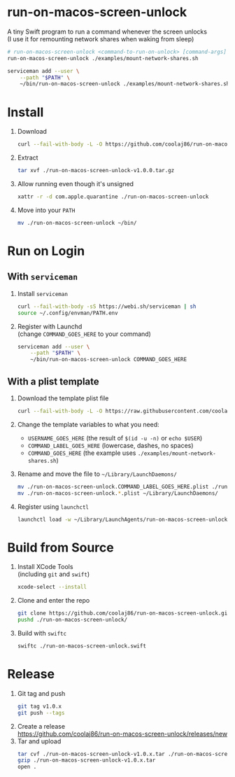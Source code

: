 # run-on-macos-screen-unlock

A tiny Swift program to run a command whenever the screen unlocks \
(I use it for remounting network shares when waking from sleep)

```sh
# run-on-macos-screen-unlock <command-to-run-on-unlock> [command-args]
run-on-macos-screen-unlock ./examples/mount-network-shares.sh
```

```sh
serviceman add --user \
    --path "$PATH" \
    ~/bin/run-on-macos-screen-unlock ./examples/mount-network-shares.sh
```

# Install

1. Download
    ```sh
    curl --fail-with-body -L -O https://github.com/coolaj86/run-on-macos-screen-unlock/releases/download/v1.0.0/run-on-macos-screen-unlock-v1.0.0.tar.gz
    ```
2. Extract
    ```sh
    tar xvf ./run-on-macos-screen-unlock-v1.0.0.tar.gz
    ```
3. Allow running even though it's unsigned
    ```sh
    xattr -r -d com.apple.quarantine ./run-on-macos-screen-unlock
    ```
4. Move into your `PATH`
    ```sh
    mv ./run-on-macos-screen-unlock ~/bin/
    ```

# Run on Login

## With `serviceman`

1. Install `serviceman`
    ```sh
    curl --fail-with-body -sS https://webi.sh/serviceman | sh
    source ~/.config/envman/PATH.env
    ```
2. Register with Launchd \
   (change `COMMAND_GOES_HERE` to your command)

    ```sh
    serviceman add --user \
        --path "$PATH" \
        ~/bin/run-on-macos-screen-unlock COMMAND_GOES_HERE
    ```

## With a plist template

1. Download the template plist file
    ```sh
    curl --fail-with-body -L -O https://raw.githubusercontent.com/coolaj86/run-on-macos-screen-unlock/main/examples/run-on-macos-screen-unlock.COMMAND_LABEL_GOES_HERE.plist
    ```
2. Change the template variables to what you need:

    - `USERNAME_GOES_HERE` (the result of `$(id -u -n)` or `echo $USER`)
    - `COMMAND_LABEL_GOES_HERE` (lowercase, dashes, no spaces)
    - `COMMAND_GOES_HERE` (the example uses `./examples/mount-network-shares.sh`)

3. Rename and move the file to `~/Library/LaunchDaemons/`
    ```sh
    mv ./run-on-macos-screen-unlock.COMMAND_LABEL_GOES_HERE.plist ./run-on-macos-screen-unlock.example-label.plist
    mv ./run-on-macos-screen-unlock.*.plist ~/Library/LaunchDaemons/
    ```
4. Register using `launchctl`
    ```sh
    launchctl load -w ~/Library/LaunchAgents/run-on-macos-screen-unlock.*.plist
    ```

# Build from Source

1. Install XCode Tools \
   (including `git` and `swift`)
    ```sh
    xcode-select --install
    ```
2. Clone and enter the repo
    ```sh
    git clone https://github.com/coolaj86/run-on-macos-screen-unlock.git
    pushd ./run-on-macos-screen-unlock/
    ```
3. Build with `swiftc`
    ```sh
    swiftc ./run-on-macos-screen-unlock.swift
    ```

# Release

1. Git tag and push
    ```sh
    git tag v1.0.x
    git push --tags
    ```
2. Create a release \
   <https://github.com/coolaj86/run-on-macos-screen-unlock/releases/new>
3. Tar and upload
    ```sh
    tar cvf ./run-on-macos-screen-unlock-v1.0.x.tar ./run-on-macos-screen-unlock
    gzip ./run-on-macos-screen-unlock-v1.0.x.tar
    open .
    ```
